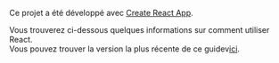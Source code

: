 Ce projet a été développé avec [Create React App](https://github.com/facebookincubator/create-react-app).

Vous trouverez ci-dessous quelques informations sur comment utiliser React.<br>
Vous pouvez trouver la version la plus récente de ce guidev[ici](https://github.com/facebookincubator/create-react-app/blob/master/packages/react-scripts/template/README.md).
